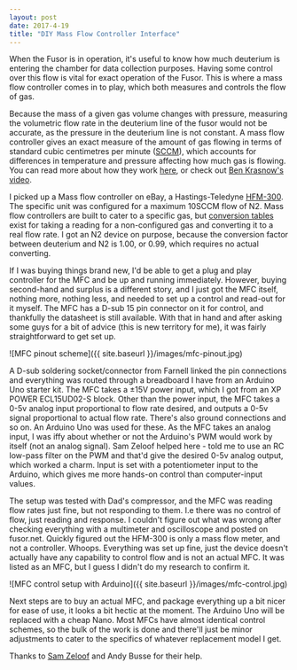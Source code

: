 ```yaml
---
layout: post
date: 2017-4-19
title: "DIY Mass Flow Controller Interface"
---
```


When the Fusor is in operation, it's useful to know how much deuterium is entering the chamber for data collection purposes.  Having some control over this flow is vital for exact operation of the Fusor.  This is where a mass flow controller comes in to play, which both measures and controls the flow of gas.

Because the mass of a given gas volume changes with pressure, measuring the volumetric flow rate in the deuterium line of the fusor would not be accurate, as the pressure in the deuterium line is not constant.  A mass flow controller gives an exact measure of the amount of gas flowing in terms of standard cubic centimetres per minute ([SCCM](https://en.wikipedia.org/wiki/SCCM_(flow_unit))), which accounts for differences in temperature and pressure affecting how much gas is flowing.  You can read more about how they work [here](http://mfchelp.com/mass-flow-controller-tutorial/theory-of-operation), or check out [Ben Krasnow's video](https://www.youtube.com/watch?v=BfdwD1V3jNk&t=310s).

I picked up a Mass flow controller on eBay, a Hastings-Teledyne [HFM-300](http://www.teledyne-hi.com/products-services/thermal-mass-flow/hfm-300-hfc-302).  The specific unit was configured for a maximum 10SCCM flow of N2.  Mass flow controllers are built to cater to a specific gas, but [conversion tables](https://www.mksinst.com/docs/ur/MFCGasCorrection.aspx) exist for taking a reading for a non-configured gas and converting it to a real flow rate.  I got an N2 device on purpose, because the conversion factor between deuterium and N2 is 1.00, or 0.99, which requires no actual converting.

If I was buying things brand new, I'd be able to get a plug and play controller for the MFC and be up and running immediately.  However, buying second-hand and surplus is a different story, and I just got the MFC itself, nothing more, nothing less, and needed to set up a control and read-out for it myself.  The MFC has a D-sub 15 pin connector on it for control, and thankfully the datasheet is still available.  With that in hand and after asking some guys for a bit of advice (this is new territory for me), it was fairly straightforward to get set up.  

![MFC pinout scheme]({{ site.baseurl }}/images/mfc-pinout.jpg)

A D-sub soldering socket/connector from Farnell linked the pin connections and everything was routed through a breadboard I have from an Arduino Uno starter kit.  The MFC takes a ±15V power input, which I got from an XP POWER ECL15UD02-S block.  Other than the power input, the MFC takes a 0-5v analog input proportional to flow rate desired, and outputs a 0-5v signal proportional to actual flow rate.  There's also ground connections and so on.  An Arduino Uno was used for these.  As the MFC takes an analog input, I was iffy about whether or not the Arduino's PWM would work by itself (not an analog signal).  Sam Zeloof helped here - told me to use an RC low-pass filter on the PWM and that'd give the desired 0-5v analog output, which worked a charm.  Input is set with a potentiometer input to the Arduino, which gives me more hands-on control than computer-input values.

The setup was tested with Dad's compressor, and the MFC was reading flow rates just fine, but not responding to them.  I.e there was no control of flow, just reading and response.  I couldn't figure out what was wrong after checking everything with a multimeter and oscilloscope and posted on fusor.net.  Quickly figured out the HFM-300 is only a mass flow meter, and not a controller.  Whoops.  Everything was set up fine, just the device doesn't actually have any capability to control flow and is not an actual MFC.  It was listed as an MFC, but I guess I didn't do my research to confirm it.

![MFC control setup with Arduino]({{ site.baseurl }}/images/mfc-control.jpg)

Next steps are to buy an actual MFC, and package everything up a bit nicer for ease of use, it looks a bit hectic at the moment.  The Arduino Uno will be replaced with a cheap Nano.  Most MFCs have almost identical control schemes, so the bulk of the work is done and there'll just be minor adjustments to cater to the specifics of whatever replacement model I get.

Thanks to [Sam Zeloof](http://sam.zeloof.xyz) and Andy Busse for their help.
